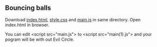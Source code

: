 Bouncing balls
---
Download [index.html](https://github.com/VictoriaShyika/HTML_CSS_JS_Learning/blob/main/JS%20exercises/bouncing-balls/index.html), [style.css](https://github.com/VictoriaShyika/HTML_CSS_JS_Learning/blob/main/JS%20exercises/bouncing-balls/style.css) and [main.js](https://github.com/VictoriaShyika/HTML_CSS_JS_Learning/blob/main/JS%20exercises/bouncing-balls/main.js) in same directory.
Open index.html in browser.

You can edit \<script src="main.js"></script> to \<script src="main(1).js"></script> and your pogram will be with out Evil Circle.
